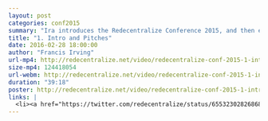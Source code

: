 ```yaml
---
layout: post
categories: conf2015
summary: "Ira introduces the Redecentralize Conference 2015, and then everyone pitches sessions that they want to happen."
title: "1. Intro and Pitches"
date: 2016-02-28 18:00:00
author: "Francis Irving"
url-mp4: http://redecentralize.net/video/redecentralize-conf-2015-1-intro-and-pitches.mp4
size-mp4: 124418054
url-webm: http://redecentralize.net/video/redecentralize-conf-2015-1-intro-and-pitches.webm
duration: "39:18"
poster: http://redecentralize.net/video/redecentralize-conf-2015-1-intro-and-pitches.jpg
links: |
  <li><a href="https://twitter.com/redecentralize/status/655323028268687360" target="_blank">Schedule on the Saturday</a></li>
---
```


